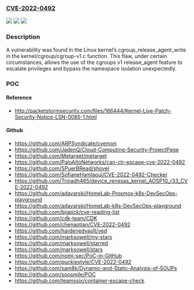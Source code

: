 ### [CVE-2022-0492](https://cve.mitre.org/cgi-bin/cvename.cgi?name=CVE-2022-0492)
![](https://img.shields.io/static/v1?label=Product&message=kernel&color=blue)
![](https://img.shields.io/static/v1?label=Version&message=n%2Fa&color=blue)
![](https://img.shields.io/static/v1?label=Vulnerability&message=CWE-287&color=brighgreen)

### Description

A vulnerability was found in the Linux kernel’s cgroup_release_agent_write in the kernel/cgroup/cgroup-v1.c function. This flaw, under certain circumstances, allows the use of the cgroups v1 release_agent feature to escalate privileges and bypass the namespace isolation unexpectedly.

### POC

#### Reference
- http://packetstormsecurity.com/files/166444/Kernel-Live-Patch-Security-Notice-LSN-0085-1.html

#### Github
- https://github.com/ARPSyndicate/cvemon
- https://github.com/JadenQ/Cloud-Computing-Security-ProjectPage
- https://github.com/Metarget/metarget
- https://github.com/PaloAltoNetworks/can-ctr-escape-cve-2022-0492
- https://github.com/SPuerBRead/shovel
- https://github.com/SofianeHamlaoui/CVE-2022-0492-Checker
- https://github.com/Trinadh465/device_renesas_kernel_AOSP10_r33_CVE-2022-0492
- https://github.com/adavarski/HomeLab-Proxmox-k8s-DevSecOps-playground
- https://github.com/adavarski/HomeLab-k8s-DevSecOps-playground
- https://github.com/bigpick/cve-reading-list
- https://github.com/cdk-team/CDK
- https://github.com/chenaotian/CVE-2022-0492
- https://github.com/hardenedvault/ved
- https://github.com/marksowell/my-stars
- https://github.com/marksowell/starred
- https://github.com/marksowell/stars
- https://github.com/nomi-sec/PoC-in-GitHub
- https://github.com/puckiestyle/CVE-2022-0492
- https://github.com/sam8k/Dynamic-and-Static-Analysis-of-SOUPs
- https://github.com/soosmile/POC
- https://github.com/teamssix/container-escape-check

